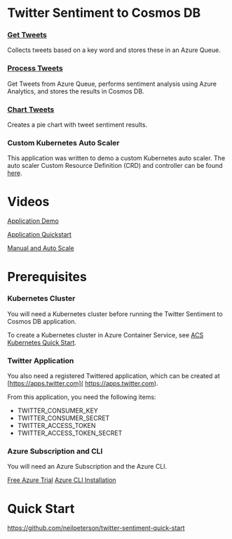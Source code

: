 # Twitter Sentiment to Cosmos DB

### [Get Tweets](../../tree/master/twitter-sentiment-apps/get-tweet)

Collects tweets based on a key word and stores these in an Azure Queue.

### [Process Tweets](../../tree/master/twitter-sentiment-apps/process-tweet)

Get Tweets from Azure Queue, performs sentiment analysis using Azure Analytics, and stores the results in Cosmos DB.

### [Chart Tweets](../../tree/master/twitter-sentiment-apps/chart-tweet)

Creates a pie chart with tweet sentiment results.

### Custom Kubernetes Auto Scaler

This application was written to demo a custom Kubernetes auto scaler. The auto scaler Custom Resource Definition (CRD) and controller can be found [here](https://github.com/neilpeterson/kubernetes-auto-scale-azure-crd). 

# Videos

[Application Demo](https://youtu.be/qJpv-TwW3w0)

[Application Quickstart](https://youtu.be/v-RobmRUdFg)

[Manual and Auto Scale](http://www.youtube.com/watch?v=J1a4fTb2grg)

# Prerequisites

### Kubernetes Cluster 

You will need a Kubernetes cluster before running the Twitter Sentiment to Cosmos DB application. 

To create a Kubernetes cluster in Azure Container Service, see [ACS Kubernetes Quick Start](https://docs.microsoft.com/en-us/azure/container-service/kubernetes/container-service-kubernetes-walkthrough).

### Twitter Application

You also need a registered Twittered application, which can be created at [https://apps.twitter.com]( https://apps.twitter.com).

From this application, you need the following items:

- TWITTER_CONSUMER_KEY
- TWITTER_CONSUMER_SECRET
- TWITTER_ACCESS_TOKEN
- TWITTER_ACCESS_TOKEN_SECRET

### Azure Subscription and CLI

You will need an Azure Subscription and the Azure CLI. 

[Free Azure Trial](https://azure.microsoft.com/en-us/free/?v=17.16&WT.srch=1&WT.mc_id=AID559320_SEM_BXZWtUPg&gclid=CjwKCAjwuITNBRBFEiwA9N9YEEvI-py5W2k4RXJcjHj_GCshHPGDY5DhdrHn3gyd6uXbtJ-7iHsjphoCJr0QAvD_BwE)
[Azure CLI Installation](https://docs.microsoft.com/en-us/cli/azure/install-azure-cli)

# Quick Start

https://github.com/neilpeterson/twitter-sentiment-quick-start
